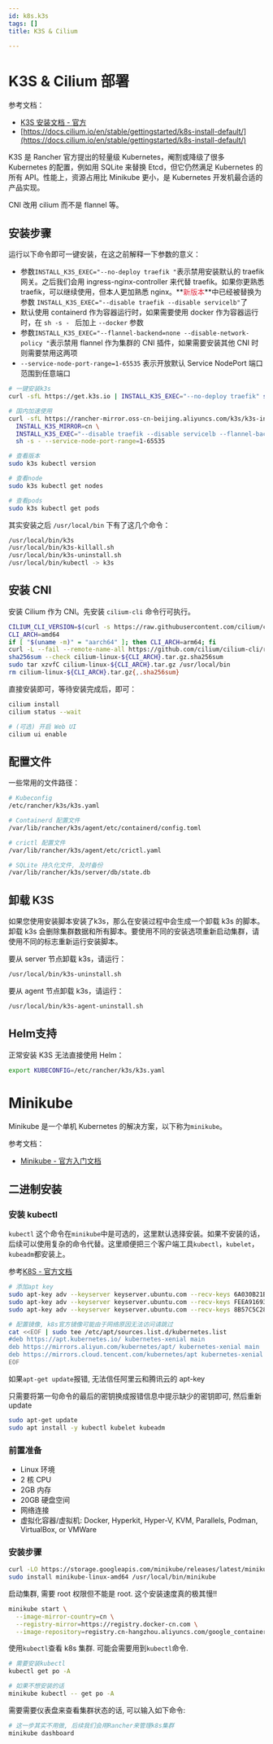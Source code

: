 ```yaml
---
id: k8s.k3s
tags: []
title: K3S & Cilium

---
```

# K3S & Cilium 部署
参考文档：

+ [K3S 安装文档 - 官方](https://docs.rancher.cn/docs/k3s/installation/install-options/_index)
+ [https://docs.cilium.io/en/stable/gettingstarted/k8s-install-default/](https://docs.cilium.io/en/stable/gettingstarted/k8s-install-default/)

K3S 是 Rancher 官方提出的轻量级 Kubernetes，阉割或降级了很多 Kubernetes 的配置，例如用 SQLite 来替换 Etcd，但它仍然满足 Kubernetes 的所有 API。性能上，资源占用比 Minikube 更小，是 Kubernetes 开发机最合适的产品实现。

CNI 改用 cilium 而不是 flannel 等。

## 安装步骤
运行以下命令即可一键安装，在这之前解释一下参数的意义：

+ 参数`INSTALL_K3S_EXEC="--no-deploy traefik "`表示禁用安装默认的 traefik 网关。之后我们会用 ingress-nginx-controller 来代替 traefik。如果你更熟悉 traefik，可以继续使用，但本人更加熟悉 nginx。**<font style="color:#DF2A3F;">新版本</font>**中已经被替换为参数 `INSTALL_K3S_EXEC="--disable traefik --disable servicelb"`了
+ 默认使用 containerd 作为容器运行时，如果需要使用 docker 作为容器运行时，在 `sh -s - ` 后加上 `--docker` 参数
+ 参数`INSTALL_K3S_EXEC="--flannel-backend=none --disable-network-policy "`表示禁用 flannel 作为集群的 CNI 插件，如果需要安装其他 CNI 时则需要禁用这两项<font style="background-color:#FBDE28;"></font>
+ `--service-node-port-range=1-65535` 表示开放默认 Service NodePort 端口范围到任意端口

```bash
# 一键安装k3s
curl -sfL https://get.k3s.io | INSTALL_K3S_EXEC="--no-deploy traefik" sh -s - --docker

# 国内加速使用
curl -sfL https://rancher-mirror.oss-cn-beijing.aliyuncs.com/k3s/k3s-install.sh | \
  INSTALL_K3S_MIRROR=cn \
  INSTALL_K3S_EXEC="--disable traefik --disable servicelb --flannel-backend=none --disable-network-policy " \
  sh -s - --service-node-port-range=1-65535
```

```bash
# 查看版本
sudo k3s kubectl version

# 查看node
sudo k3s kubectl get nodes

# 查看pods
sudo k3s kubectl get pods
```

其实安装之后 `/usr/local/bin` 下有了这几个命令：

```bash
/usr/local/bin/k3s
/usr/local/bin/k3s-killall.sh
/usr/local/bin/k3s-uninstall.sh
/usr/local/bin/kubectl -> k3s
```

## 安装 CNI
安装 Cilium 作为 CNI。先安装 `cilium-cli` 命令行可执行。

```bash
CILIUM_CLI_VERSION=$(curl -s https://raw.githubusercontent.com/cilium/cilium-cli/master/stable.txt)
CLI_ARCH=amd64
if [ "$(uname -m)" = "aarch64" ]; then CLI_ARCH=arm64; fi
curl -L --fail --remote-name-all https://github.com/cilium/cilium-cli/releases/download/${CILIUM_CLI_VERSION}/cilium-linux-${CLI_ARCH}.tar.gz{,.sha256sum}
sha256sum --check cilium-linux-${CLI_ARCH}.tar.gz.sha256sum
sudo tar xzvfC cilium-linux-${CLI_ARCH}.tar.gz /usr/local/bin
rm cilium-linux-${CLI_ARCH}.tar.gz{,.sha256sum}
```

直接安装即可，等待安装完成后，即可：

```bash
cilium install
cilium status --wait

# (可选) 开启 Web UI
cilium ui enable
```

## 配置文件
一些常用的文件路径：

```bash
# Kubeconfig
/etc/rancher/k3s/k3s.yaml

# Containerd 配置文件
/var/lib/rancher/k3s/agent/etc/containerd/config.toml

# crictl 配置文件
/var/lib/rancher/k3s/agent/etc/crictl.yaml

# SQLite 持久化文件, 及时备份
/var/lib/rancher/k3s/server/db/state.db
```

## 卸载 K3S
如果您使用安装脚本安装了k3s，那么在安装过程中会生成一个卸载 k3s 的脚本。卸载 k3s 会删除集群数据和所有脚本。要使用不同的安装选项重新启动集群，请使用不同的标志重新运行安装脚本。

要从 server 节点卸载 k3s，请运行：

```bash
/usr/local/bin/k3s-uninstall.sh
```

要从 agent 节点卸载 k3s，请运行：

```bash
/usr/local/bin/k3s-agent-uninstall.sh
```

## Helm支持
正常安装 K3S 无法直接使用 Helm：

```bash
export KUBECONFIG=/etc/rancher/k3s/k3s.yaml
```



# Minikube
Minikube 是一个单机 Kubernetes 的解决方案，以下称为`minikube`。



参考文档：

+ [Minikube - 官方入门文档](https://minikube.sigs.k8s.io/docs/start/)

## 二进制安装
### 安装 kubectl


`kubectl` 这个命令在`minikube`中是可选的，这里默认选择安装。如果不安装的话，后续可以使用复杂的命令代替。这里顺便把三个客户端工具`kubectl`，`kubelet`，`kubeadm`都安装上。

参考[K8S - 官方文档](https://kubernetes.io/docs/setup/production-environment/tools/kubeadm/install-kubeadm/#before-you-begin)



```bash
# 添加apt key
sudo apt-key adv --keyserver keyserver.ubuntu.com --recv-keys 6A030B21BA07F4FB
sudo apt-key adv --keyserver keyserver.ubuntu.com --recv-keys FEEA9169307EA071
sudo apt-key adv --keyserver keyserver.ubuntu.com --recv-keys 8B57C5C2836F4BEB
```



```bash
# 配置镜像, k8s官方镜像可能由于网络原因无法访问请跳过
cat <<EOF | sudo tee /etc/apt/sources.list.d/kubernetes.list
#deb https://apt.kubernetes.io/ kubernetes-xenial main
deb https://mirrors.aliyun.com/kubernetes/apt/ kubernetes-xenial main
deb https://mirrors.cloud.tencent.com/kubernetes/apt kubernetes-xenial main
EOF
```



如果`apt-get update`报错, 无法信任阿里云和腾讯云的 apt-key

只需要将第一句命令的最后的密钥换成报错信息中提示缺少的密钥即可, 然后重新 update



```bash
sudo apt-get update
sudo apt install -y kubectl kubelet kubeadm
```



### 前置准备
+ Linux 环境
+ 2 核 CPU
+ 2GB 内存
+ 20GB 硬盘空间
+ 网络连接
+ 虚拟化容器/虚拟机: Docker, Hyperkit, Hyper-V, KVM, Parallels, Podman, VirtualBox, or VMWare



### 安装步骤


```bash
curl -LO https://storage.googleapis.com/minikube/releases/latest/minikube-linux-amd64
sudo install minikube-linux-amd64 /usr/local/bin/minikube
```



启动集群, 需要 root 权限但不能是 root. 这个安装速度真的极其慢!!



```bash
minikube start \
  --image-mirror-country=cn \
  --registry-mirror=https://registry.docker-cn.com \
  --image-repository=registry.cn-hangzhou.aliyuncs.com/google_containers
```



使用`kubectl`查看 k8s 集群. 可能会需要用到`kubectl`命令.



```bash
# 需要安装kubectl
kubectl get po -A

# 如果不想安装的话
minikube kubectl -- get po -A
```



需要需要仪表盘来查看集群状态的话, 可以输入如下命令:



```bash
# 这一步其实不用做, 后续我们会用Rancher来管理k8s集群
minikube dashboard
```

